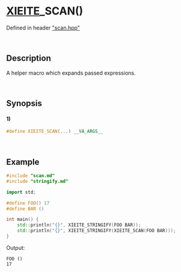 # [XIEITE](../../macros.md)\_SCAN\(\)
Defined in header ["scan.hpp"](../../../src/macros/scan.hpp)

&nbsp;

## Description
A helper macro which expands passed expressions.

&nbsp;

## Synopsis
#### 1)
```cpp
#define XIEITE_SCAN(...) __VA_ARGS__
```

&nbsp;

## Example
```cpp
#include "scan.md"
#include "stringify.md"

import std;

#define FOO() 17
#define BAR ()

int main() {
    std::println("{}", XIEITE_STRINGIFY(FOO BAR));
    std::println("{}", XIEITE_STRINGIFY(XIEITE_SCAN(FOO BAR)));
}
```
Output:
```
FOO ()
17
```

